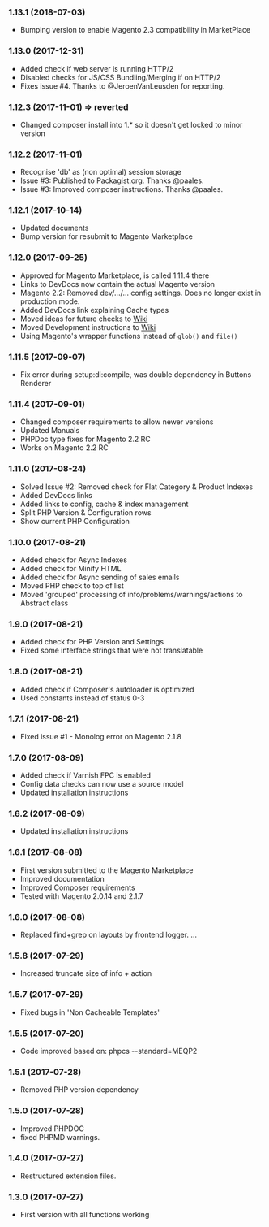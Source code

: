 ### 1.13.1 (2018-07-03)

  * Bumping version to enable Magento 2.3 compatibility in MarketPlace
  
### 1.13.0 (2017-12-31)

  * Added check if web server is running HTTP/2
  * Disabled checks for JS/CSS Bundling/Merging if on HTTP/2
  * Fixes issue #4. Thanks to @JeroenVanLeusden for reporting.

### 1.12.3 (2017-11-01) => reverted

  * Changed composer install into 1.* so it doesn't get locked to minor version
  
### 1.12.2 (2017-11-01)

  * Recognise 'db' as (non optimal) session storage
  * Issue #3: Published to Packagist.org. Thanks @paales.
  * Issue #3: Improved composer instructions. Thanks @paales.
  
### 1.12.1 (2017-10-14)

  * Updated documents
  * Bump version for resubmit to Magento Marketplace

### 1.12.0 (2017-09-25)

  * Approved for Magento Marketplace, is called 1.11.4 there
  * Links to DevDocs now contain the actual Magento version
  * Magento 2.2: Removed dev/.../... config settings. Does no longer exist in production mode.
  * Added DevDocs link explaining Cache types
  * Moved ideas for future checks to [Wiki](https://github.com/magehost/performance-dashboard/wiki/Ideas-for-future-checks)
  * Moved Development instructions to [Wiki](https://github.com/magehost/performance-dashboard/wiki/Development)
  * Using Magento's wrapper functions instead of `glob()` and `file()`

### 1.11.5 (2017-09-07)

  * Fix error during setup:di:compile, was double dependency in Buttons Renderer 
  
### 1.11.4 (2017-09-01)

  * Changed composer requirements to allow newer versions
  * Updated Manuals
  * PHPDoc type fixes for Magento 2.2 RC
  * Works on Magento 2.2 RC
  
### 1.11.0 (2017-08-24)

  * Solved Issue #2: Removed check for Flat Category & Product Indexes
  * Added DevDocs links
  * Added links to config, cache & index management
  * Split PHP Version & Configuration rows
  * Show current PHP Configuration

### 1.10.0 (2017-08-21)

  * Added check for Async Indexes
  * Added check for Minify HTML
  * Added check for Async sending of sales emails
  * Moved PHP check to top of list
  * Moved 'grouped' processing of info/problems/warnings/actions to Abstract class
  
### 1.9.0 (2017-08-21)

  * Added check for PHP Version and Settings
  * Fixed some interface strings that were not translatable
  
### 1.8.0 (2017-08-21)

  * Added check if Composer's autoloader is optimized
  * Used constants instead of status 0-3
  
### 1.7.1 (2017-08-21)

  * Fixed issue #1 - Monolog error on Magento 2.1.8

### 1.7.0 (2017-08-09)

  * Added check if Varnish FPC is enabled
  * Config data checks can now use a source model
  * Updated installation instructions

### 1.6.2 (2017-08-09)

  * Updated installation instructions
  
### 1.6.1 (2017-08-08)

  * First version submitted to the Magento Marketplace
  * Improved documentation
  * Improved Composer requirements
  * Tested with Magento 2.0.14 and 2.1.7

### 1.6.0 (2017-08-08)

  * Replaced find+grep on layouts by frontend logger.  …

### 1.5.8 (2017-07-29)

  * Increased truncate size of info + action

### 1.5.7 (2017-07-29)

  * Fixed bugs in 'Non Cacheable Templates'

### 1.5.5 (2017-07-20)

  * Code improved based on: phpcs --standard=MEQP2

### 1.5.1 (2017-07-28)

  * Removed PHP version dependency

### 1.5.0 (2017-07-28)

  * Improved PHPDOC
  * fixed PHPMD warnings.

### 1.4.0 (2017-07-27)

  * Restructured extension files.

### 1.3.0 (2017-07-27)

  * First version with all functions working
